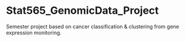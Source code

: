 # Stat565_GenomicData_Project

Semester project based on cancer classification & clustering from gene expression monitoring.
